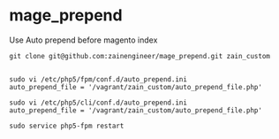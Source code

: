 mage_prepend
============

Use Auto prepend before magento index

```
git clone git@github.com:zainengineer/mage_prepend.git zain_custom


sudo vi /etc/php5/fpm/conf.d/auto_prepend.ini 
auto_prepend_file = '/vagrant/zain_custom/auto_prepend_file.php'

sudo vi /etc/php5/cli/conf.d/auto_prepend.ini 
auto_prepend_file = '/vagrant/zain_custom/auto_prepend_file.php'

sudo service php5-fpm restart
```
